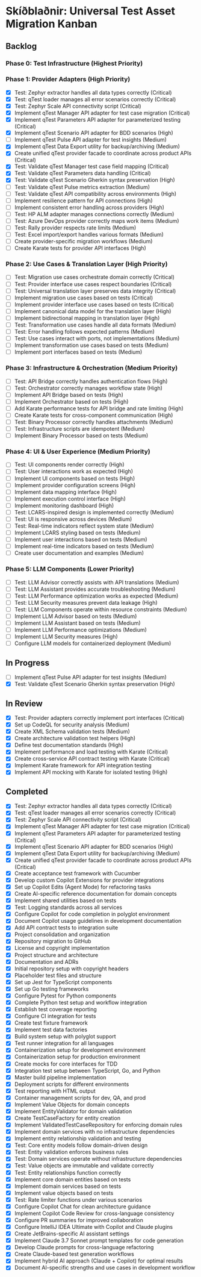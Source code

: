 # Skíðblaðnir: Universal Test Asset Migration Kanban

## Backlog

### Phase 0: Test Infrastructure (Highest Priority)


### Phase 1: Provider Adapters (High Priority)
- [x] Test: Zephyr extractor handles all data types correctly (Critical)
- [x] Test: qTest loader manages all error scenarios correctly (Critical)
- [x] Test: Zephyr Scale API connectivity script (Critical)
- [x] Implement qTest Manager API adapter for test case migration (Critical)
- [x] Implement qTest Parameters API adapter for parameterized testing (Critical)
- [x] Implement qTest Scenario API adapter for BDD scenarios (High)
- [ ] Implement qTest Pulse API adapter for test insights (Medium)
- [x] Implement qTest Data Export utility for backup/archiving (Medium)
- [x] Create unified qTest provider facade to coordinate across product APIs (Critical)
- [x] Test: Validate qTest Manager test case field mapping (Critical)
- [x] Test: Validate qTest Parameters data handling (Critical)
- [x] Test: Validate qTest Scenario Gherkin syntax preservation (High)
- [ ] Test: Validate qTest Pulse metrics extraction (Medium)
- [ ] Test: Validate qTest API compatibility across environments (High)
- [ ] Implement resilience pattern for API connections (High)
- [ ] Implement consistent error handling across providers (High)
- [ ] Test: HP ALM adapter manages connections correctly (Medium)
- [ ] Test: Azure DevOps provider correctly maps work items (Medium)
- [ ] Test: Rally provider respects rate limits (Medium)
- [ ] Test: Excel import/export handles various formats (Medium)
- [ ] Create provider-specific migration workflows (Medium)
- [ ] Create Karate tests for provider API interfaces (High)

### Phase 2: Use Cases & Translation Layer (High Priority)

- [ ] Test: Migration use cases orchestrate domain correctly (Critical)
- [ ] Test: Provider interface use cases respect boundaries (Critical)
- [ ] Test: Universal translation layer preserves data integrity (Critical)
- [ ] Implement migration use cases based on tests (Critical)
- [ ] Implement provider interface use cases based on tests (Critical)
- [ ] Implement canonical data model for the translation layer (High)
- [ ] Implement bidirectional mapping in translation layer (High)
- [ ] Test: Transformation use cases handle all data formats (Medium)
- [ ] Test: Error handling follows expected patterns (Medium)
- [ ] Test: Use cases interact with ports, not implementations (Medium)
- [ ] Implement transformation use cases based on tests (Medium)
- [ ] Implement port interfaces based on tests (Medium)

### Phase 3: Infrastructure & Orchestration (Medium Priority)

- [ ] Test: API Bridge correctly handles authentication flows (High)
- [ ] Test: Orchestrator correctly manages workflow state (High)
- [ ] Implement API Bridge based on tests (High)
- [ ] Implement Orchestrator based on tests (High)
- [ ] Add Karate performance tests for API bridge and rate limiting (High)
- [ ] Create Karate tests for cross-component communication (High)
- [ ] Test: Binary Processor correctly handles attachments (Medium)
- [ ] Test: Infrastructure scripts are idempotent (Medium)
- [ ] Implement Binary Processor based on tests (Medium)

### Phase 4: UI & User Experience (Medium Priority)

- [ ] Test: UI components render correctly (High)
- [ ] Test: User interactions work as expected (High)
- [ ] Implement UI components based on tests (High)
- [ ] Implement provider configuration screens (High)
- [ ] Implement data mapping interface (High)
- [ ] Implement execution control interface (High)
- [ ] Implement monitoring dashboard (High)
- [ ] Test: LCARS-inspired design is implemented correctly (Medium)
- [ ] Test: UI is responsive across devices (Medium)
- [ ] Test: Real-time indicators reflect system state (Medium)
- [ ] Implement LCARS styling based on tests (Medium)
- [ ] Implement user interactions based on tests (Medium)
- [ ] Implement real-time indicators based on tests (Medium)
- [ ] Create user documentation and examples (Medium)

### Phase 5: LLM Components (Lower Priority)

- [ ] Test: LLM Advisor correctly assists with API translations (Medium)
- [ ] Test: LLM Assistant provides accurate troubleshooting (Medium)
- [ ] Test: LLM Performance optimization works as expected (Medium)
- [ ] Test: LLM Security measures prevent data leakage (High)
- [ ] Test: LLM Components operate within resource constraints (Medium)
- [ ] Implement LLM Advisor based on tests (Medium)
- [ ] Implement LLM Assistant based on tests (Medium)
- [ ] Implement LLM Performance optimizations (Medium)
- [ ] Implement LLM Security measures (High)
- [ ] Configure LLM models for containerized deployment (Medium)

## In Progress
- [ ] Implement qTest Pulse API adapter for test insights (Medium)
- [x] Test: Validate qTest Scenario Gherkin syntax preservation (High)

## In Review

- [x] Test: Provider adapters correctly implement port interfaces (Critical)
- [x] Set up CodeQL for security analysis (Medium)
- [x] Create XML Schema validation tests (Medium)
- [x] Create architecture validation test helpers (High)
- [x] Define test documentation standards (High)
- [x] Implement performance and load testing with Karate (Critical)
- [x] Create cross-service API contract testing with Karate (Critical)
- [x] Implement Karate framework for API integration testing
- [x] Implement API mocking with Karate for isolated testing (High)

## Completed

- [x] Test: Zephyr extractor handles all data types correctly (Critical)
- [x] Test: qTest loader manages all error scenarios correctly (Critical)
- [x] Test: Zephyr Scale API connectivity script (Critical)
- [x] Implement qTest Manager API adapter for test case migration (Critical)
- [x] Implement qTest Parameters API adapter for parameterized testing (Critical)
- [x] Implement qTest Scenario API adapter for BDD scenarios (High)
- [x] Implement qTest Data Export utility for backup/archiving (Medium)
- [x] Create unified qTest provider facade to coordinate across product APIs (Critical)
- [x] Create acceptance test framework with Cucumber
- [x] Develop custom Copilot Extensions for provider integrations
- [x] Set up Copilot Edits (Agent Mode) for refactoring tasks
- [x] Create AI-specific reference documentation for domain concepts
- [x] Implement shared utilities based on tests
- [x] Test: Logging standards across all services
- [x] Configure Copilot for code completion in polyglot environment
- [x] Document Copilot usage guidelines in development documentation
- [x] Add API contract tests to integration suite
- [x] Project consolidation and organization
- [x] Repository migration to GitHub
- [x] License and copyright implementation
- [x] Project structure and architecture
- [x] Documentation and ADRs
- [x] Initial repository setup with copyright headers
- [x] Placeholder test files and structure
- [x] Set up Jest for TypeScript components
- [x] Set up Go testing frameworks
- [x] Configure Pytest for Python components
- [x] Complete Python test setup and workflow integration
- [x] Establish test coverage reporting
- [x] Configure CI integration for tests
- [x] Create test fixture framework
- [x] Implement test data factories
- [x] Build system setup with polyglot support
- [x] Test runner integration for all languages
- [x] Containerization setup for development environment
- [x] Containerization setup for production environment
- [x] Create mocks for core interfaces for TDD
- [x] Integration test setup between TypeScript, Go, and Python
- [x] Master build pipeline implementation
- [x] Deployment scripts for different environments
- [x] Test reporting with HTML output
- [x] Container management scripts for dev, QA, and prod
- [x] Implement Value Objects for domain concepts
- [x] Implement EntityValidator for domain validation
- [x] Create TestCaseFactory for entity creation
- [x] Implement ValidatedTestCaseRepository for enforcing domain rules
- [x] Implement domain services with no infrastructure dependencies
- [x] Implement entity relationship validation and testing
- [x] Test: Core entity models follow domain-driven design
- [x] Test: Entity validation enforces business rules
- [x] Test: Domain services operate without infrastructure dependencies
- [x] Test: Value objects are immutable and validate correctly
- [x] Test: Entity relationships function correctly
- [x] Implement core domain entities based on tests
- [x] Implement domain services based on tests
- [x] Implement value objects based on tests
- [x] Test: Rate limiter functions under various scenarios
- [x] Configure Copilot Chat for clean architecture guidance
- [x] Implement Copilot Code Review for cross-language consistency
- [x] Configure PR summaries for improved collaboration
- [x] Configure IntelliJ IDEA Ultimate with Copilot and Claude plugins
- [x] Create JetBrains-specific AI assistant settings
- [x] Implement Claude 3.7 Sonnet prompt templates for code generation
- [x] Develop Claude prompts for cross-language refactoring
- [x] Create Claude-based test generation workflows
- [x] Implement hybrid AI approach (Claude + Copilot) for optimal results
- [x] Document AI-specific strengths and use cases in development workflow